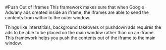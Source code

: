 #Push Out of Iframes
This framework makes sure that when Google Ads/any ads created inside an iframe, 
the iframes are able to send the contents from within to the outer window.

Things like interstitials, background takeovers or pushdown ads requires the ads 
to be able to be placed on the main window rather than on an iframe. This framework
helps you push the contents out of the iframe to the main window.
